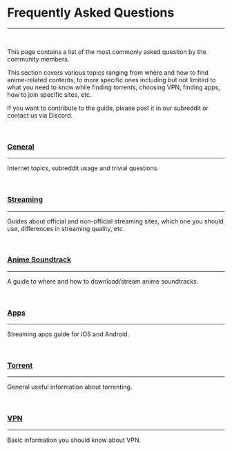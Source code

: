# **Frequently Asked Questions**

---

&nbsp;

This page contains a list of the most commonly asked question by the community members.

This section covers various topics ranging from where and how to find anime-related contents, to more specific ones including but not limited to what you need to know while finding torrents, choosing VPN, finding apps, how to join specific sites, etc.

If you want to contribute to the guide, please post it in our subreddit or contact us via Discord.
 
&nbsp;

### **[General](https://example.com/)**

---

Internet topics, subreddit usage and trivial questions.

&nbsp;

### **[Streaming](https://example.com/)**

---

Guides about official and non-official streaming sites, which one you should use, differences in streaming quality, etc.

&nbsp;

### **[Anime Soundtrack](https://example.com/)**

---

A guide to where and how to download/stream anime soundtracks.

&nbsp;

### **[Apps](https://example.com/)**

---

Streaming apps guide for iOS and Android.

&nbsp;

### **[Torrent](https://example.com/)**

---

General useful information about torrenting.

&nbsp;

### **[VPN](https://example.com/)**

---

Basic information you should know about VPN.

&nbsp;
